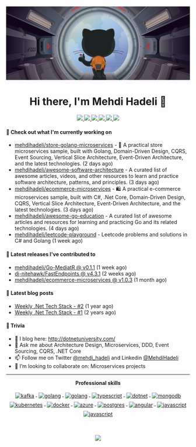 ![](assets/header.png)

<h1 align="center">Hi there, I'm Mehdi Hadeli 👋</h1>

<p align="center"> 
 <a href="https://twitter.com/mehdi_hadeli" alt="mehdi hadeli's twitter">
   <img src="https://img.shields.io/badge/-@mehdi_hadeli-%231DA1F2?style=flat-square&logo=twitter&logoColor=ffffff" />
 </a>
 <a href="https://stackoverflow.com/users/581476" alt="mehdi hadeli's stackoverflow">
   <img src="https://img.shields.io/badge/mehdihadeli-FE7A16?style=flat-square&logo=stack-overflow&logoColor=white" />
 </a>
 <a href="https://github.com/mehdihadeli" alt="mehdi hadeli's github">
   <img src="https://img.shields.io/badge/-@mehdihadeli-%23181717?style=flat-square&logo=github" />
 </a>
 <a href="https://www.linkedin.com/in/mehdihadeli" alt="mehdi hadeli's linkedin">
   <img src="https://img.shields.io/badge/-mehdihadeli-blue?style=flat-square&logo=Linkedin&logoColor=white&link=https://www.linkedin.com/in/mehdihadeli" />
 </a>
 <a href="https://dotnetuniversity.com" alt="mehdi hadeli's blog">
   <img src="https://img.shields.io/badge/dotnetuniversity-FFA500?style=flat-square&logo=rss&logoColor=white" />
 </a>
 <a>
   <img src="https://komarev.com/ghpvc/?username=mehdihadeli&color=ff69b4&style=flat-square" />
 </a>
</p>

#### 👷 Check out what I'm currently working on

- [mehdihadeli/store-golang-microservices](https://github.com/mehdihadeli/store-golang-microservices) - 🧺 A practical store microservices sample, built with Golang, Domain-Driven Design, CQRS, Event Sourcing, Vertical Slice Architecture, Event-Driven Architecture, and the latest technologies. (2 days ago)
- [mehdihadeli/awesome-software-architecture](https://github.com/mehdihadeli/awesome-software-architecture) - A curated list of awesome articles, videos, and other resources to learn and practice software architecture, patterns, and principles. (3 days ago)
- [mehdihadeli/ecommerce-microservices](https://github.com/mehdihadeli/ecommerce-microservices) - 🛍️ A practical e-commerce microservices sample, built with C#, .Net Core, Domain-Driven Design, CQRS, Vertical Slice Architecture, Event-Driven Architecture, and the latest technologies. (3 days ago)
- [mehdihadeli/awesome-go-education](https://github.com/mehdihadeli/awesome-go-education) - A curated list of awesome articles and resources for learning and practicing Go and its related technologies. (4 days ago)
- [mehdihadeli/leetcode-playground](https://github.com/mehdihadeli/leetcode-playground) - Leetcode problems and solutions in C# and Golang (1 week ago)

#### 🚀 Latest releases I've contributed to


- [mehdihadeli/Go-MediatR @ v0.1.1](https://github.com/mehdihadeli/Go-MediatR/releases/tag/v0.1.1) (1 week ago)
- [dj-nitehawk/FastEndpoints @ v4.3.1](https://github.com/dj-nitehawk/FastEndpoints/releases/tag/v4.3.1) (2 weeks ago)
- [mehdihadeli/ecommerce-microservices @ v1.0.3](https://github.com/mehdihadeli/ecommerce-microservices/releases/tag/v1.0.3) (1 month ago)

#### 📜 Latest blog posts
- [Weekly .Net Tech Stack - #2](https://dotnetuniversity.com/weekly-dotnet-tech-stack-2/) (1 year ago)
- [Weekly .Net Tech Stack - #1](https://dotnetuniversity.com/weekly-dotnet-tech-stack-1/) (2 years ago)

#### 🌱 Trivia
- 📝 I blog here: http://dotnetuniversity.com/
- 💬 Ask me about Architecture Design, Microservices, DDD, Event Sourcing, CQRS, .NET Core
- 📫 Follow me on Twitter [@mehdi_hadeli](https://twitter.com/mehdi_hadeli) and Linkedin [@MehdiHadeli](https://www.linkedin.com/in/mehdihadeli/)
- 👯 I’m looking to collaborate on: Microservices projects

---

<p align="center"> 
 <strong>
  Professional skills
  </strong>
</p>

<p align="center">
  <a href="">
    <img src="https://cdn.jsdelivr.net/gh/devicons/devicon/icons/apachekafka/apachekafka-original-wordmark.svg" width="64" height="64"  alt="kafka" style="vertical-align:top; margin:4px;">
  </a>
  <a href="">
    <img src="https://cdn.jsdelivr.net/gh/devicons/devicon/icons/csharp/csharp-original.svg" alt="golang" width="54" height="54" style="vertical-align:top; margin:4px;">
  </a>
  <a href="https://go.dev/">
    <img src="https://cdn.jsdelivr.net/gh/devicons/devicon/icons/go/go-original-wordmark.svg" alt="golang" width="54" height="54" style="vertical-align:top; margin:4px;">
  </a>
  <a href="">
    <img src="https://cdn.jsdelivr.net/gh/devicons/devicon/icons/typescript/typescript-original.svg" alt="typescript" width="54" height="54" style="vertical-align:top; margin:4px;">
  </a>
  <a href="https://dotnet.microsoft.com/">
    <img src="https://cdn.jsdelivr.net/gh/devicons/devicon/icons/dotnetcore/dotnetcore-original.svg" width="54" height="54" alt="dotnet" style="vertical-align:top; margin:4px;">
  </a>
  <a href="https://www.mongodb.com/">
    <img src="https://cdn.jsdelivr.net/gh/devicons/devicon/icons/mongodb/mongodb-original-wordmark.svg" width="54" height="54" alt="mongodb" style="vertical-align:top; margin:4px;">
  </a>
  <a href="">
    <img src="https://cdn.jsdelivr.net/gh/devicons/devicon/icons/kubernetes/kubernetes-plain.svg" width="54" height="54" alt="kubernetes" style="vertical-align:top; margin:4px;">
  </a>
  <a href="https://hub.docker.com/">
    <img src="https://cdn.jsdelivr.net/gh/devicons/devicon/icons/docker/docker-original-wordmark.svg" width="54" height="54"  alt="docker" style="vertical-align:top; margin:4px">
  </a>
  <a href="https://azure.microsoft.com">
    <img src="https://cdn.jsdelivr.net/gh/devicons/devicon/icons/azure/azure-original.svg" width="54" height="54" alt="azure" style="vertical-align:top; margin:4px">
  </a>
  <a href="">
    <img src="https://cdn.jsdelivr.net/gh/devicons/devicon/icons/postgresql/postgresql-original-wordmark.svg" width="54" height="54" alt="postgres" style="vertical-align:top; margin:4px">
  </a>
   <a href="">
    <img src="https://cdn.jsdelivr.net/gh/devicons/devicon/icons/angularjs/angularjs-original.svg"   width="54" height="54"  alt="angular" style="vertical-align:top; margin:4px">
  </a>
  <a href="">
    <img src="https://cdn.jsdelivr.net/gh/devicons/devicon/icons/javascript/javascript-original.svg"   width="54" height="54"  alt="javascript" style="vertical-align:top; margin:4px">
  </a>
  <a href="">
    <img src="https://www.vectorlogo.zone/logos/rabbitmq/rabbitmq-icon.svg"   width="54" height="54"  alt="javascript" style="vertical-align:top; margin:4px">
  </a>
</p>
<br/>

<p align="center">
  <a href="#" alt="mehdi hadeli's github stats"><img src="https://github-readme-stats.vercel.app/api?username=mehdihadeli" /></a>
</p>

